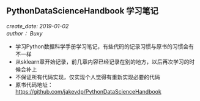 ## PythonDataScienceHandbook 学习笔记
*create_date: 2019-01-02*  
*author： Buxy*

* 学习Python数据科学手册学习笔记，有些代码的记录习惯与原书的习惯会有不一样
* 从sklearn章开始记录，前几章内容已经记录在别的地方，以后再次学习的时候会补上
* 不保证所有代码实现，仅实现个人觉得有重新实现必要的代码
* 原书代码地址： https://github.com/jakevdp/PythonDataScienceHandbook
